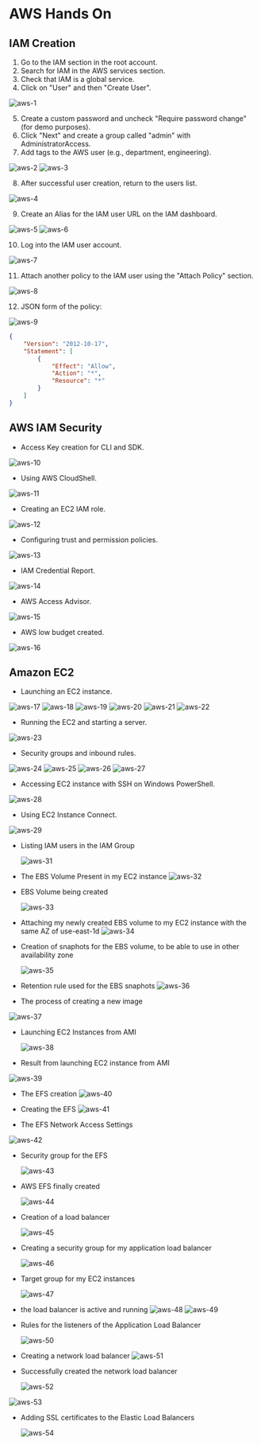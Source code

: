 


# AWS Hands On

## IAM Creation

1. Go to the IAM section in the root account.
2. Search for IAM in the AWS services section.
3. Check that IAM is a global service.
4. Click on "User" and then "Create User".

![aws-1](https://github.com/Ham12-3/AWS_hands_on/assets/93613316/649d851e-74f6-4bb0-8fcf-3752b0497be2)

5. Create a custom password and uncheck "Require password change" (for demo purposes).
6. Click "Next" and create a group called "admin" with AdministratorAccess.
7. Add tags to the AWS user (e.g., department, engineering).

![aws-2](https://github.com/Ham12-3/AWS_hands_on/assets/93613316/e68db637-5d7a-41f7-af87-64230fb7f617)
![aws-3](https://github.com/Ham12-3/AWS_hands_on/assets/93613316/9c797251-2702-4bdf-b11e-891d900739ab)

8. After successful user creation, return to the users list.

![aws-4](https://github.com/Ham12-3/AWS_hands_on/assets/93613316/2249f4ed-272f-4c13-baae-40ec13b8017c)

9. Create an Alias for the IAM user URL on the IAM dashboard.

![aws-5](https://github.com/Ham12-3/AWS_hands_on/assets/93613316/e1b3150f-b39c-493d-a0a1-83929e64eb83)
![aws-6](https://github.com/Ham12-3/AWS_hands_on/assets/93613316/912b5d24-a1f2-4114-9694-71a32804a078)

10. Log into the IAM user account.

![aws-7](https://github.com/Ham12-3/AWS_hands_on/assets/93613316/d5b3c630-701d-478e-a206-7b27d21ef9b1)

11. Attach another policy to the IAM user using the "Attach Policy" section.

![aws-8](https://github.com/Ham12-3/AWS_hands_on/assets/93613316/65daffb9-a68a-467b-b81f-59826e8da2b3)

12. JSON form of the policy:

![aws-9](https://github.com/Ham12-3/AWS_hands_on/assets/93613316/87b5da71-888d-48c4-8128-c2a4995ec080)

```json
{
    "Version": "2012-10-17",
    "Statement": [
        {
            "Effect": "Allow",
            "Action": "*",
            "Resource": "*"
        }
    ]
}
```

## AWS IAM Security

- Access Key creation for CLI and SDK.

![aws-10](https://github.com/Ham12-3/AWS_hands_on/assets/93613316/4ec11c51-b5a4-4887-8261-600d432ad6db)

- Using AWS CloudShell.

![aws-11](https://github.com/Ham12-3/AWS_hands_on/assets/93613316/6071a4dc-5f13-4d04-be93-dcb856c0302f)

- Creating an EC2 IAM role.

![aws-12](https://github.com/Ham12-3/AWS_hands_on/assets/93613316/e9490833-454d-4c75-9eec-c7e00ad01578)

- Configuring trust and permission policies.

![aws-13](https://github.com/Ham12-3/AWS_hands_on/assets/93613316/e8ed9858-ea5d-404d-a63f-fdd04fdccf98)

- IAM Credential Report.

![aws-14](https://github.com/Ham12-3/AWS_hands_on/assets/93613316/e3d33ae9-0cfc-40b6-a654-6a7b9c1da96b)

- AWS Access Advisor.

![aws-15](https://github.com/Ham12-3/AWS_hands_on/assets/93613316/377622d7-9414-4013-97a0-b64b8629a53f)

- AWS low budget created.

![aws-16](https://github.com/Ham12-3/AWS_hands_on/assets/93613316/ae8d3a3c-8f7a-4bb9-aeb6-0135abf3797b)

## Amazon EC2

- Launching an EC2 instance.

![aws-17](https://github.com/Ham12-3/AWS_hands_on/assets/93613316/26702b04-eac8-4c2d-b0e6-94ed6dba4083)
![aws-18](https://github.com/Ham12-3/AWS_hands_on/assets/93613316/8990a323-33ef-4df8-9fba-11da8eff0d78)
![aws-19](https://github.com/Ham12-3/AWS_hands_on/assets/93613316/09bd2239-662e-413b-9bdd-336dc0e4fb26)
![aws-20](https://github.com/Ham12-3/AWS_hands_on/assets/93613316/23cd0b61-a2ba-4b90-8d2b-38da96ab0a3b)
![aws-21](https://github.com/Ham12-3/AWS_hands_on/assets/93613316/0ba60f0d-a194-4aa1-91d7-06e76c5ef73d)
![aws-22](https://github.com/Ham12-3/AWS_hands_on/assets/93613316/4dc60203-34e8-4121-aa7e-bc59f88cde67)

- Running the EC2 and starting a server.

![aws-23](https://github.com/Ham12-3/AWS_hands_on/assets/93613316/20156990-63ca-44b7-bee3-4ebccbb41a7a)

- Security groups and inbound rules.

![aws-24](https://github.com/Ham12-3/AWS_hands_on/assets/93613316/49d5d689-185e-471e-b3ed-3296809d18fa)
![aws-25](https://github.com/Ham12-3/AWS_hands_on/assets/93613316/1176f524-34be-42b4-85a6-3367c853942f)
![aws-26](https://github.com/Ham12-3/AWS_hands_on/assets/93613316/30579343-51da-44e1-a33f-e7eaf7074385)
![aws-27](https://github.com/Ham12-3/AWS_hands_on/assets/93613316/7535e6b3-60a0-46bd-93c2-544aad982045)

- Accessing EC2 instance with SSH on Windows PowerShell.

![aws-28](https://github.com/Ham12-3/AWS_hands_on/assets/93613316/b8f572cf-2ccc-47af-9639-43aa4b4e8024)

- Using EC2 Instance Connect.

![aws-29](https://github.com/Ham12-3/AWS_hands_on/assets/93613316/3723f404-2f16-4c84-b45b-07aba04f813a)

- Listing IAM users in  the IAM Group

  ![aws-31](https://github.com/Ham12-3/AWS_hands_on/assets/93613316/5b20ff36-e3d3-4439-9344-c10532a882b1)


- The EBS Volume Present in my EC2 instance
  ![aws-32](https://github.com/Ham12-3/AWS_hands_on/assets/93613316/f1588b38-f6f2-4740-9054-bad60286f9bc)

- EBS Volume being created

  ![aws-33](https://github.com/Ham12-3/AWS_hands_on/assets/93613316/099e37f0-3328-4c64-9df5-c0f313791794)

- Attaching my newly created EBS volume to my EC2 instance with the same AZ of use-east-1d
  ![aws-34](https://github.com/Ham12-3/AWS_hands_on/assets/93613316/167050c4-2f38-4910-aca1-e7af4ad5dfe2)

- Creation of snaphots for the EBS volume, to be able to use in other availability zone

  ![aws-35](https://github.com/Ham12-3/AWS_hands_on/assets/93613316/1f64b7d4-ada5-4282-9a58-84aa4cf97c62)

- Retention rule used for the EBS snaphots
  ![aws-36](https://github.com/Ham12-3/AWS_hands_on/assets/93613316/b69622f6-07d1-4ca5-a537-02f5a4781449)
- The process of creating a new image

![aws-37](https://github.com/Ham12-3/AWS_hands_on/assets/93613316/4ba277c2-c914-45b1-b5d2-8119c656727e)

- Launching EC2 Instances from AMI

  ![aws-38](https://github.com/Ham12-3/AWS_hands_on/assets/93613316/48798e20-36a5-483c-a75f-c5976f1b8b7a)

- Result from launching EC2 instance from AMI

![aws-39](https://github.com/Ham12-3/AWS_hands_on/assets/93613316/187b0592-b0fb-46f0-9732-8789c154b87a)

- The EFS creation
  ![aws-40](https://github.com/Ham12-3/AWS_hands_on/assets/93613316/45155620-e76c-4f51-add1-a035cca5cd47)

- Creating the EFS
  ![aws-41](https://github.com/Ham12-3/AWS_hands_on/assets/93613316/376eb756-771b-413d-8ed3-df920f5a0308)

- The EFS Network Access Settings

![aws-42](https://github.com/Ham12-3/AWS_hands_on/assets/93613316/57cb3135-8da0-46f6-9144-4be116e29dc7)

- Security group for the EFS

  ![aws-43](https://github.com/Ham12-3/AWS_hands_on/assets/93613316/4f0c0dc4-122e-413c-afdc-cb33238aeb78)

- AWS EFS finally created

  ![aws-44](https://github.com/Ham12-3/AWS_hands_on/assets/93613316/20bcf668-0ada-4533-bc80-e43da8aa1a3c)


- Creation of a load balancer

   ![aws-45](https://github.com/Ham12-3/AWS_hands_on/assets/93613316/6f7ec4c0-06eb-469d-bad3-ea7cb8a601d7)

- Creating a security group for my application load balancer

  ![aws-46](https://github.com/Ham12-3/AWS_hands_on/assets/93613316/97afdfc6-145e-42f3-8cf2-00bc28a64838)

- Target group for my EC2 instances

   ![aws-47](https://github.com/Ham12-3/AWS_hands_on/assets/93613316/74e54881-fdcd-443c-8af7-20a4e7c4dc97)


- the load balancer is active and running
  ![aws-48](https://github.com/Ham12-3/AWS_hands_on/assets/93613316/014c82ea-5b32-44a4-b9be-4c43bd1f20c6)
![aws-49](https://github.com/Ham12-3/AWS_hands_on/assets/93613316/bbd1d439-c67c-4ff9-91d3-a76126b7c8b6)

- Rules for the listeners of the Application Load Balancer

  ![aws-50](https://github.com/Ham12-3/AWS_hands_on/assets/93613316/191d37e4-6535-4a97-868a-e6b2db565a43)

- Creating a network load balancer
![aws-51](https://github.com/Ham12-3/AWS_hands_on/assets/93613316/bc437779-eb7f-4555-9062-e21b3533441f)


- Successfully created the network load balancer

  ![aws-52](https://github.com/Ham12-3/AWS_hands_on/assets/93613316/2dc47c03-3f71-4a8d-b16f-629ca173cc53)

![aws-53](https://github.com/Ham12-3/AWS_hands_on/assets/93613316/51f80a4d-f008-49c7-9148-ac0655c4d432)

- Adding SSL certificates to the Elastic Load Balancers

  ![aws-54](https://github.com/Ham12-3/AWS_hands_on/assets/93613316/58ca1716-9d4f-4ed6-bd9a-5fd2c2d949e4)



